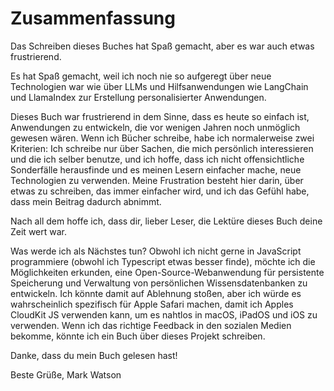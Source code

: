 # Zusammenfassung

Das Schreiben dieses Buches hat Spaß gemacht, aber es war auch etwas frustrierend.

Es hat Spaß gemacht, weil ich noch nie so aufgeregt über neue Technologien war wie über LLMs und Hilfsanwendungen wie LangChain und LlamaIndex zur Erstellung personalisierter Anwendungen.

Dieses Buch war frustrierend in dem Sinne, dass es heute so einfach ist, Anwendungen zu entwickeln, die vor wenigen Jahren noch unmöglich gewesen wären. Wenn ich Bücher schreibe, habe ich normalerweise zwei Kriterien: Ich schreibe nur über Sachen, die mich persönlich interessieren und die ich selber benutze, und ich hoffe, dass ich nicht offensichtliche Sonderfälle herausfinde und es meinen Lesern einfacher mache, neue Technologien zu verwenden. Meine Frustration besteht hier darin, über etwas zu schreiben, das immer einfacher wird, und ich das Gefühl habe, dass mein Beitrag dadurch abnimmt.

Nach all dem hoffe ich, dass dir, lieber Leser, die Lektüre dieses Buch deine Zeit wert war.

Was werde ich als Nächstes tun? Obwohl ich nicht gerne in JavaScript programmiere (obwohl ich Typescript etwas besser finde), möchte ich die Möglichkeiten erkunden, eine Open-Source-Webanwendung für persistente Speicherung und Verwaltung von persönlichen Wissensdatenbanken zu entwickeln. Ich könnte damit auf Ablehnung stoßen, aber ich würde es wahrscheinlich spezifisch für Apple Safari machen, damit ich Apples CloudKit JS verwenden kann, um es nahtlos in macOS, iPadOS und iOS zu verwenden. Wenn ich das richtige Feedback in den sozialen Medien bekomme, könnte ich ein Buch über dieses Projekt schreiben.

Danke, dass du mein Buch gelesen hast!

Beste Grüße, Mark Watson
